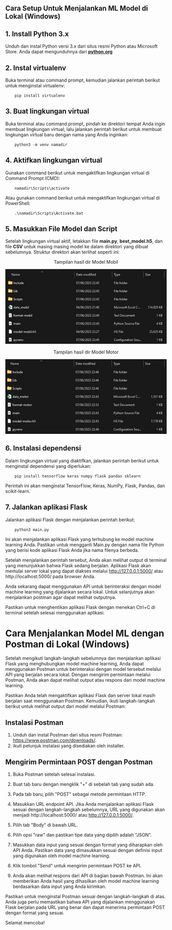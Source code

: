 ## Cara Setup Untuk Menjalankan ML Model di Lokal (Windows)

## 1. Install Python 3.x

Unduh dan instal Python versi 3.x dari situs resmi Python atau Microsoft Store. Anda dapat mengunduhnya dari 
**[python.org](https://www.python.org/downloads/)**

## 2. Instal virtualenv

Buka terminal atau command prompt, kemudian jalankan perintah berikut untuk menginstal virtualenv:

        pip install virtualenv

## 3. Buat lingkungan virtual

Buka terminal atau command prompt, pindah ke direktori tempat Anda ingin membuat lingkungan virtual, lalu jalankan perintah berikut untuk membuat lingkungan virtual baru dengan nama yang Anda inginkan:

        python3 -m venv namadir

## 4. Aktifkan lingkungan virtual

Gunakan command berikut untuk mengaktifkan lingkungan virtual di Command Prompt (CMD):

        namadir\Scripts\activate

Atau gunakan command berikut untuk mengaktifkan lingkungan virtual di PowerShell:

        .\namadir\Scripts\Activate.bat

## 5. Masukkan File Model dan Script 
Setelah lingkungan virtual aktif, letakkan file **main.py**, **best_model.h5**, dan file **CSV** untuk masing masing model ke dalam direktori yang dibuat sebelumnya. Struktur direktori akan terlihat seperti ini:

<center>Tampilan hasil dir Model Mobil</center>

![Gambar Dir](assets/dir-mobil.jpg)

<center>Tampilan hasil dir Model Motor</center>

![Gambar Dir](assets/dir-motor.jpg)

## 6. Instalasi dependensi

Dalam lingkungan virtual yang diaktifkan, jalankan perintah berikut untuk menginstal dependensi yang diperlukan:

        pip install tensorflow keras numpy flask pandas sklearn

Perintah ini akan menginstal TensorFlow, Keras, NumPy, Flask, Pandas, dan scikit-learn.

## 7. Jalankan aplikasi Flask

Jalankan aplikasi Flask dengan menjalankan perintah berikut:

        python3 main.py

Ini akan menjalankan aplikasi Flask yang terhubung ke model machine learning Anda. Pastikan untuk mengganti Main.py dengan nama file Python yang berisi kode aplikasi Flask Anda jika nama filenya berbeda.

Setelah menjalankan perintah tersebut, Anda akan melihat output di terminal yang menunjukkan bahwa Flask sedang berjalan. Aplikasi Flask akan memulai server lokal yang dapat diakses melalui http://127.0.0.1:5000/ atau http://localhost:5000/ pada browser Anda.

Anda sekarang dapat menggunakan API untuk berinteraksi dengan model machine learning yang dijalankan secara lokal. Untuk selanjutnya akan menjalankan postman agar dapat melihat outputnya.

Pastikan untuk menghentikan aplikasi Flask dengan menekan Ctrl+C di terminal setelah selesai menggunakan aplikasi.


# Cara Menjalankan Model ML dengan Postman di Lokal (Windows)

Setelah mengikuti langkah-langkah sebelumnya dan menjalankan aplikasi Flask yang menghubungkan model machine learning, Anda dapat menggunakan Postman untuk berinteraksi dengan model tersebut melalui API yang berjalan secara lokal. Dengan mengirim permintaan melalui Postman, Anda akan dapat melihat output atau respons dari model machine learning.

Pastikan Anda telah mengaktifkan aplikasi Flask dan server lokal masih berjalan saat menggunakan Postman. Kemudian, ikuti langkah-langkah berikut untuk melihat output dari model melalui Postman:

## Instalasi Postman
1. Unduh dan instal Postman dari situs resmi Postman: https://www.postman.com/downloads/.
2. ikuti petunjuk instalasi yang disediakan oleh installer.

## Mengirim Permintaan POST dengan Postman

1. Buka Postman setelah selesai instalasi.

2. Buat tab baru dengan mengklik "+" di sebelah tab yang sudah ada.

3. Pada tab baru, pilih "POST" sebagai metode permintaan HTTP.

4. Masukkan URL endpoint API. Jika Anda menjalankan aplikasi Flask sesuai dengan langkah-langkah sebelumnya, URL yang digunakan akan menjadi http://localhost:5000/ atau http://127.0.0.1:5000/.

5. Pilih tab "Body" di bawah URL.

6. Pilih opsi "raw" dan pastikan tipe data yang dipilih adalah "JSON".

7. Masukkan data input yang sesuai dengan format yang diharapkan oleh API Anda. Pastikan data yang dimasukkan sesuai dengan definisi input yang digunakan oleh model machine learning.

8. Klik tombol "Send" untuk mengirim permintaan POST ke API.

9.  Anda akan melihat respons dari API di bagian bawah Postman. Ini akan memberikan Anda hasil yang dihasilkan oleh model machine learning berdasarkan data input yang Anda kirimkan.

Pastikan untuk menginstal Postman sesuai dengan langkah-langkah di atas. Anda juga perlu memastikan bahwa API yang dijalankan menggunakan Flask berjalan pada URL yang benar dan dapat menerima permintaan POST dengan format yang sesuai.

Selamat mencoba!